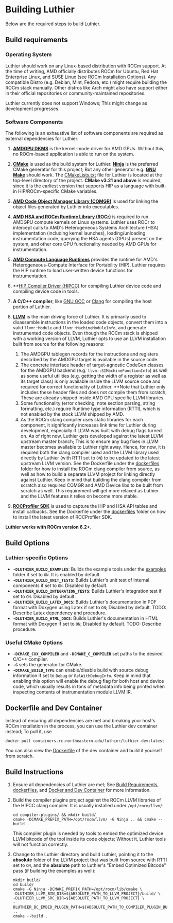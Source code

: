 # Building Luthier
Below are the required steps to build Luthier.
## Build requirements

### Operating System
Luthier should work on any Linux-based distribution with ROCm support. At the time of writing, AMD officially
distributes ROCm for Ubuntu, Red Hat Enterprise Linux, and SUSE Linux
(see [ROCm Installation Options](https://rocm.docs.amd.com/projects/install-on-linux/en/latest/tutorial/install-overview.html)).
Any compatible Distro (e.g. Debian, Mint, Fedora, etc.) might require building the ROCm stack manually.
Other distros like Arch might also have support either in their official repositories or community-maintained
repositories.

Luthier currently does not support Windows; This might change as development progresses.

### Software Components
The following is an exhaustive list of software components are required as external dependencies for Luthier:
1. **[AMDGPU DKMS](https://docs.amd.com/projects/install-on-linux/en/latest/how-to/native-install/ubuntu.html#register-kernel-mode-driver)**
is the kernel-mode driver for AMD GPUs. Without this, no ROCm-based application is able to run on the system.
2. **[CMake](https://cmake.org/)** is used as the build system for Luthier. **[Ninja](https://ninja-build.org/)**
is the preferred CMake generator for this project; But any other generator e.g. **[GNU Make](https://www.gnu.org/software/make/)**
should work. The [CMakeLists.txt](../CMakeLists.txt) file for Luthier is located at the top-level directory of the project.
**CMake v3.21 and above** is required, since it is the earliest version that supports HIP as a language
with built-in HIP/ROCm-specific CMake variables.
3. **[AMD Code Object Manager Library (COMGR)](https://github.com/ROCm/llvm-project/tree/amd-staging/amd/comgr)** is used
for linking the object files generated by Luthier into executables.
4. **[AMD HSA and ROCm Runtime Library (ROCr)](https://github.com/ROCm/ROCR-Runtime)** is required to run AMDGPU compute
kernels on Linux systems. Luthier uses ROCr to intercept calls to AMD's Heterogeneous Systems Architecture (HSA)
implementation (including kernel launches), loading/unloading instrumentation code,
querying the HSA agents (GPUs) present on the system, and other core GPU functionality needed by AMD GPUs for instrumentation.
5. **[AMD Compute Language Runtimes](https://github.com/ROCm/clr)** provides the runtime for AMD's
Heterogeneous-Compute Interface for Portability (HIP). Luthier requires the HIP runtime to load user-written device functions
for instrumentation.
6. **[HIP Compiler Driver (HIPCC)](https://github.com/ROCm/HIPCC) for compiling Luthier device code and compiling device code
in tools.
7. **A C/C++ compiler**, like [GNU GCC](https://gcc.gnu.org/) or [Clang](https://clang.llvm.org/) for compiling the host
portion of Luthier.
8. **[LLVM](https://llvm.org/)** is the main driving force of Luthier. It is primarily used to disassemble
 instructions in the loaded code objects, convert them into a valid `llvm::Module` and `llvm::MachineModuleInfo`, 
 and generate instrumented code objects. 
 Even though the ROCm stack is shipped with a working version of LLVM, Luthier opts to use an LLVM installation 
 built from source for the following reasons:
   1. The AMDGPU tablegen records for the instructions and registers described by the AMDGPU target is available in the
   source code.
   2. The concrete interface header of target-agnostic CodeGen classes for the AMDGPU backend (e.g. 
   `llvm::SIMachineFunctionInfo`) as well as some useful utilities (e.g. getting the width of a register as well as its
   target class) is only available inside the LLVM source code and required for correct functionality of Luthier. **Note
   that Luthier only includes these header files and does not compile them from scratch; These are already shipped 
   inside AMD GPU specific LLVM libraries.
   3. Some functionality (error checking, note section parsing, string formatting, etc.) require Runtime 
   type information (RTTI), which is not enabled by the stock LLVM shipped by AMD. 
   4. As the ROCm clang compiler uses static libraries for each component, it significantly increases link time
   for Luthier during development, especially if LLVM was built with debug flags turned on.
 As of right now, Luthier gets developed against the latest LLVM upstream master branch; This is to ensure any bug fixes
 in LLVM master becomes available to Luthier right away. Hence, for now, it is required both the clang compiler used
 and the LLVM library used directly by Luthier (with RTTI set to ```ON```) to be updated to the latest upstream LLVM 
 version. See the Dockerfile under the [dockerfiles](../dockerfiles) folder for how to install the ROCm clang compiler
 from source, as well as how to build a separate LLVM project for linking directly against Luthier. Keep in mind that
 building the clang compiler from scratch also required COMGR and AMD Device libs to be built from scratch as well.
 This requirement will get more relaxed as Luthier and the LLVM features it relies on become more stable.

9. **[ROCProfiler SDK](https://github.com/rocm/rocprofiler-sdk)** is used to capture the HIP and HSA API tables and
  install callbacks. See the Dockerfile under the [dockerfiles](../dockerfiles) folder on how to install the
  latest version of ROCProfiler SDK.

**Luthier works with ROCm version 6.2+**.

## Build Options

### Luthier-specific Options
- **```-DLUTHIER_BUILD_EXAMPLES```**: Builds the example tools under the [examples](../examples) folder if set to 
```ON```. It is enabled by default.
- **```-DLUTHIER_BUILD_UNIT_TESTS```**: Builds Luthier's unit test of internal components if set to ```ON```. Disabled
by default.
- **```-DLUTHIER_BUILD_INTEGRATION_TESTS```**: Builds Luthier's integration test if set to ```ON```. Disabled 
by default.
- **```-DLUTHIER_BUILD_LATEX_DOCS```**: Builds Luthier's documentation in PDF format with Doxygen using Latex if set to 
```ON```; Disabled by default. TODO: Describe Latex dependency and procedure.
- **```-DLUTHIER_BUILD_HTML_DOCS```**: Builds Luthier's documentation in HTML format with Doxygen if set to ```ON```;
Disabled by default. TODO: Describe procedure.

### Useful CMake Options
- **```-DCMAKE_CXX_COMPILER```** and **```-DCMAKE_C_COMPILER```** set paths to the desired C/C++ compiler.
- **```-G```** sets the generator for CMake.
- **```-DCMAKE_BUILD_TYPE```** can enable/disable build with source debug information if set to ```Debug``` or
```RelWithDebugInfo```. Keep in mind that enabling this option will enable the debug flag for both host and device code,
which usually results in tons of metadata info being printed when inspecting contents of instrumentation module LLVM IR.

## Dockerfile and Dev Container
Instead of ensuring all dependencies are met and breaking your host's ROCm installation in the process, 
you can use the Luthier dev container instead; To pull it, use
```shell
docker pull containers.rc.northeastern.edu/luthier/luthier-dev:latest
```
You can also view the [Dockerfile](../dockerfiles/Dockerfile) of the dev container and build it yourself from scratch.

## Build Instructions
1. Ensure all dependencies of Luthier are met; See [Build Requirements](#build-requirements), 
   [dockerfiles](../dockerfiles), and [Docker and Dev Container](#dockerfile-and-dev-container) for more information. 
2. Build the compiler plugins project against the ROCm LLVM libraries of the HIPCC clang compiler. It is usually 
   installed under `/opt/rocm/llvm/`:
    ```shell
   cd compiler-plugins/ && mkdir build/
   cmake -DCMAKE_PREFIX_PATH=/opt/rocm/llvm/ -G Ninja .. && cmake --build .
   ```
   This compiler plugin is needed by tools to embed the optimized device LLVM bitcode of the tool inside its 
   code objects; Without it, Luthier tools will not function correctly.

3. Change to the Luthier directory and build Luthier, pointing it to the **absolute** folder of the LLVM project that was
   built from source with RTTI set to `ON`, and the **absolute** path to Luthier's "Embed Optimized Bitcode" pass (if
   building the examples as well):
    ```shell
   mkdir build/
   cd build/
   cmake -G Ninja -DCMAKE_PREFIX_PATH=/opt/rocm/lib/cmake \
   -DLUTHIER_LLVM_BIN_DIR=${ABSOLUTE_PATH_TO_LLVM_PROJECT}/build/ \
   -DLUTHIER_LLVM_SRC_DIR=${ABSOLUTE_PATH_TO_LLVM_PROJECT} \
   -DLUTHIER_BC_EMBED_PLUGIN_PATH=${ABSOLUTE_PATH_TO_COMPILER_PLUGIN_BUILD}/luthier_embed_optimized_bc_plugin.so ..
   cmake --build .
   ```